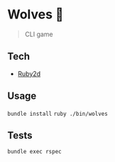 # Wolves 🐺

> CLI game

## Tech

- [Ruby2d](https://www.ruby2d.com/)

## Usage

`bundle install`
`ruby ./bin/wolves`

## Tests

`bundle exec rspec`
